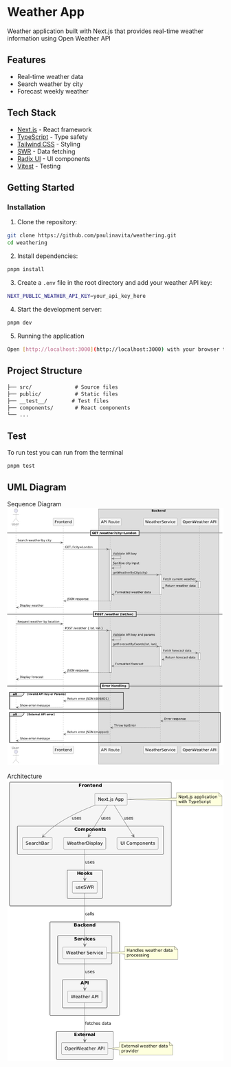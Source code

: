 # Weather App

Weather application built with Next.js that provides real-time weather information using Open Weather API

## Features

- Real-time weather data
- Search weather by city
- Forecast weekly weather

## Tech Stack

- [Next.js](https://nextjs.org/) - React framework
- [TypeScript](https://www.typescriptlang.org/) - Type safety
- [Tailwind CSS](https://tailwindcss.com/) - Styling
- [SWR](https://swr.vercel.app/) - Data fetching
- [Radix UI](https://www.radix-ui.com/) - UI components
- [Vitest](https://vitest.dev/) - Testing

## Getting Started

### Installation

1. Clone the repository:

```bash
git clone https://github.com/paulinavita/weathering.git
cd weathering
```

2. Install dependencies:

```bash
pnpm install
```

3. Create a `.env` file in the root directory and add your weather API key:

```bash
NEXT_PUBLIC_WEATHER_API_KEY=your_api_key_here
```

4. Start the development server:

```bash
pnpm dev
```

5. Running the application

```bash
Open [http://localhost:3000](http://localhost:3000) with your browser to see the result.
```

## Project Structure

```
├── src/              # Source files
├── public/           # Static files
├── __test__/        # Test files
├── components/       # React components
└── ...
```

## Test

To run test you can run from the terminal

```bash
pnpm test
```

## UML Diagram

Sequence Diagram
![App Flow](./docs/flow_img.png)

Architecture
![Architecture](./docs/arch_img.png)
